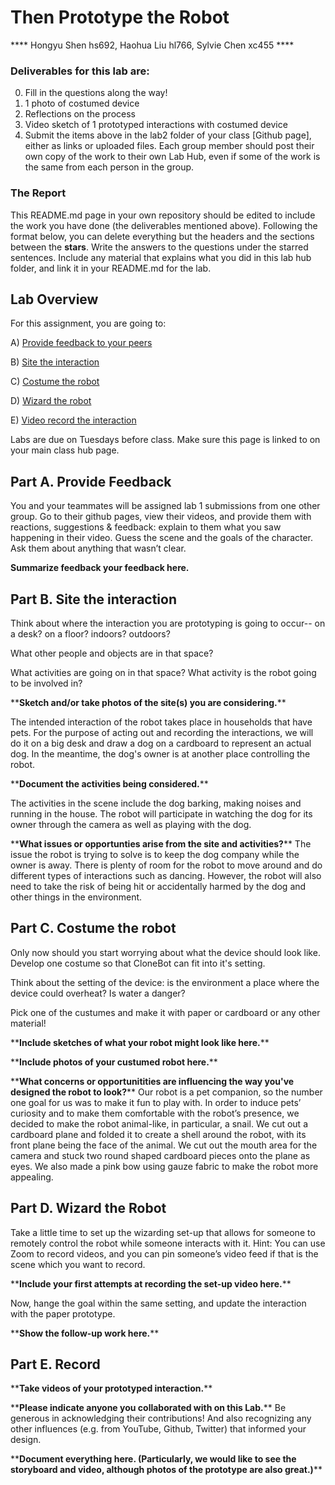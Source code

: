 # Then Prototype the Robot
**** Hongyu Shen hs692, Haohua Liu hl766, Sylvie Chen xc455 ****

### Deliverables for this lab are: 

0. Fill in the questions along the way! 
1. 1 photo of costumed device
2. Reflections on the process
3. Video sketch of 1 prototyped interactions with costumed device
4. Submit the items above in the lab2 folder of your class [Github page], either as links or uploaded files. Each group member should post their own copy of the work to their own Lab Hub, even if some of the work is the same from each person in the group.

### The Report 
This README.md page in your own repository should be edited to include the work you have done (the deliverables mentioned above). Following the format below, you can delete everything but the headers and the sections between the **stars**. Write the answers to the questions under the starred sentences. Include any material that explains what you did in this lab hub folder, and link it in your README.md for the lab.

## Lab Overview
For this assignment, you are going to:

A) [Provide feedback to your peers](#part-a-provide-feedback)

B) [Site the interaction](#part-b-site-the-interaction)

C) [Costume the robot](#part-c-costume-the-robot)

D) [Wizard the robot](#part-d-wizard-the-robot) 

E) [Video record the interaction](#part-e-record)

Labs are due on Tuesdays before class. Make sure this page is linked to on your main class hub page.

## Part A. Provide Feedback
You and your teammates will be assigned lab 1 submissions from one other group. Go to their github pages, view their videos, and provide them with reactions, suggestions & feedback: explain to them what you saw happening in their video. Guess the scene and the goals of the character. Ask them about anything that wasn’t clear.

**Summarize feedback your feedback here.**

## Part B. Site the interaction

Think about where the interaction you are prototyping is going to occur-- on a desk? on a floor? indoors? outdoors?

What other people and objects are in that space?

What activities are going on in that space? What activity is the robot going to be involved in?

\*\***Sketch and/or take photos of the site(s) you are considering.**\*\*

The intended interaction of the robot takes place in households that have pets. For the purpose of acting out and recording the interactions, we will do it on a big desk and draw a dog on a cardboard to represent an actual dog. In the meantime, the dog's owner is at another place controlling the robot.

\*\***Document the activities being considered.**\*\*

The activities in the scene include the dog barking, making noises and running in the house. The robot will participate in watching the dog for its owner through the camera as well as playing with the dog.

\*\***What issues or opportunties arise from the site and activities?**\*\*
The issue the robot is trying to solve is to keep the dog company while the owner is away. There is plenty of room for the robot to move around and do different types of interactions such as dancing. However, the robot will also need to take the risk of being hit or accidentally harmed by the dog and other things in the environment.

## Part C. Costume the robot

Only now should you start worrying about what the device should look like. Develop one costume so that CloneBot can fit into it's setting.

Think about the setting of the device: is the environment a place where the device could overheat? Is water a danger? 

Pick one of the custumes and make it with paper or cardboard or any other material!

\*\***Include sketches of what your robot might look like here.**\*\*

\*\***Include photos of your custumed robot here.**\*\*

\*\***What concerns or opportunitities are influencing the way you've designed the robot to look?**\*\*
Our robot is a pet companion, so the number one goal for us was to make it fun to play with. In order to induce pets’ curiosity and to make them comfortable with the robot’s presence, we decided to make the robot animal-like, in particular, a snail. We cut out a cardboard plane and folded it to create a shell around the robot, with its front plane being the face of the animal. We cut out the mouth area for the camera and stuck two round shaped cardboard pieces onto the plane as eyes. We also made a pink bow using gauze fabric to make the robot more appealing.


## Part D. Wizard the Robot
Take a little time to set up the wizarding set-up that allows for someone to remotely control the robot while someone interacts with it. Hint: You can use Zoom to record videos, and you can pin someone’s video feed if that is the scene which you want to record. 

\*\***Include your first attempts at recording the set-up video here.**\*\*

Now, hange the goal within the same setting, and update the interaction with the paper prototype. 

\*\***Show the follow-up work here.**\*\*

## Part E. Record

\*\***Take videos of your prototyped interaction.**\*\*

\*\***Please indicate anyone you collaborated with on this Lab.**\*\*
Be generous in acknowledging their contributions! And also recognizing any other influences (e.g. from YouTube, Github, Twitter) that informed your design. 


\*\***Document everything here. (Particularly, we would like to see the storyboard and video, although photos of the prototype are also great.)**\*\*

